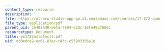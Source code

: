 ```yaml
---
content_type: resource
description: ''
file: https://ol-ocw-studio-app-qa.s3.amazonaws.com/courses/17-872-quantitative-research-in-political-science-and-public-policy-spring-2004/dd0edce2ec6183ecc43cc55903356a1e_ps1782exlolncl2.pdf
file_type: application/pdf
parent_uid: 3b402a40-befa-7984-53dc-16fe492768dc
resourcetype: Document
title: ps1782exlolncl2.pdf
uid: dd0edce2-ec61-83ec-c43c-c55903356a1e
---
```

